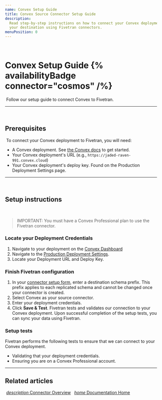 ```yaml
---
name: Convex Setup Guide
title: Convex Source Connector Setup Guide
description:
  Read step-by-step instructions on how to connect your Convex deployment with
  your destination using Fivetran connectors.
menuPosition: 0
---
```


​

# Convex Setup Guide {% availabilityBadge connector="cosmos" /%}

​ Follow our setup guide to connect Convex to Fivetran. ​

---

​

## Prerequisites

​ To connect your Convex deployment to Fivetran, you will need:

- A Convex deployment. See [the Convex docs](https://docs.convex.dev/) to get
  started.
- Your Convex deployment's URL (e.g., `https://jaded-raven-991.convex.cloud`)
- Your Convex deployment's deploy key. Found on the Production Deployment
  Settings page. ​

---

​

## Setup instructions

​

> IMPORTANT: You must have a Convex Professional plan to use the Fivetran
> connector. ​

### <span class="step-item">Locate your Deployment Credentials</span>

1. Navigate to your deployment on the
   [Convex Dashboard](https://dashboard.convex.dev/) ​
2. Navigate to the
   [Production Deployment Settings](https://docs.convex.dev/dashboard/deployments/deployment-settings).
3. Locate your Deployment URL and Deploy Key. ​

### <span class="step-item">Finish Fivetran configuration</span>

1. In your
   [connector setup form](/docs/getting-started/fivetran-dashboard/connectors#addanewconnector),
   enter a destination schema prefix. This prefix applies to each replicated
   schema and cannot be changed once your connector is created. ​
2. Select Convex as your source connector.
3. Enter your deployment credentials.
4. Click **Save & Test**. Fivetran tests and validates our connection to your
   Convex deployment. Upon successful completion of the setup tests, you can
   sync your data using Fivetran. ​

### Setup tests

Fivetran performs the following tests to ensure that we can connect to your
Convex deployment.

- Validating that your deployment credentials.
- Ensuring you are on a Convex Professional account.

---

## Related articles

​
[<i aria-hidden="true" class="material-icons">description</i> Connector Overview](/docs/databases/convex)
​ <b> </b> ​
[<i aria-hidden="true" class="material-icons">home</i> Documentation Home](/docs/getting-started)
